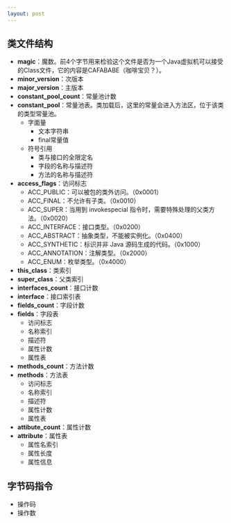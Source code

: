 ```yaml
---
layout: post
---
```


## 类文件结构

- **magic**：魔数。前4个字节用来检验这个文件是否为一个Java虚拟机可以接受的Class文件，它的内容是CAFABABE（咖啡宝贝？）。
- **minor_version**：次版本
- **major_version**：主版本
- **constant_pool_count**：常量池计数
- **constant_pool**：常量池表。类加载后，这里的常量会进入方法区，位于该类的类型常量池。
    - 字面量
        - 文本字符串
        - final常量值
    - 符号引用
        - 类与接口的全限定名
        - 字段的名称与描述符
        - 方法的名称与描述符
- **access_flags**：访问标志
    - ACC_PUBLIC：可以被包的类外访问。（0x0001）
    - ACC_FINAL：不允许有子类。（0x0010）
    - ACC_SUPER：当用到 invokespecial 指令时，需要特殊处理的父类方法。（0x0020）
    - ACC_INTERFACE：接口类型。（0x0200）
    - ACC_ABSTRACT：抽象类型，不能被实例化。（0x0400）
    - ACC_SYNTHETIC：标识并非 Java 源码生成的代码。（0x1000）
    - ACC_ANNOTATION：注解类型。（0x2000）
    - ACC_ENUM：枚举类型。（0x4000）
- **this_class**：类索引
- **super_class**：父类索引
- **interfaces_count**：接口计数
- **interface**：接口索引表
- **fields_count**：字段计数
- **fields**：字段表
    - 访问标志
    - 名称索引
    - 描述符
    - 属性计数
    - 属性表
- **methods_count**：方法计数
- **methods**：方法表
    - 访问标志
    - 名称索引
    - 描述符
    - 属性计数
    - 属性表
- **attibute_count**：属性计数
- **attribute**：属性表
    - 属性名索引
    - 属性长度
    - 属性信息

## 字节码指令

- 操作码
- 操作数